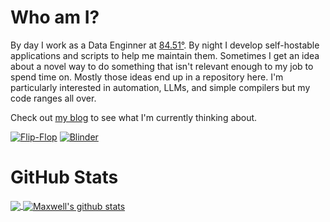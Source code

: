# Who am I?
By day I work as a Data Enginner at [84.51°](https://www.8451.com/).
By night I develop self-hostable applications and scripts to help me maintain them.
Sometimes I get an idea about a novel way to do something that isn't relevant enough to my job to spend time on. Mostly those ideas end up in a repository here. 
I'm particularly interested in automation, LLMs, and simple compilers but my code ranges all over.

Check out [my blog](https://blog.doze.dev) to see what I'm currently thinking about.

[![Flip-Flop](https://github-readme-stats.vercel.app/api/pin/?username=mullinmax&repo=flip-flop)](https://github.com/mullinmax/flip-flop)
[![Blinder](https://github-readme-stats.vercel.app/api/pin/?username=mullinmax&repo=blinder)](https://github.com/mullinmax/blinder)


# GitHub Stats

<a href="https://github.com/mullinmax">
  <img align="center" src="https://github-readme-stats.vercel.app/api/top-langs/?username=mullinmax&langs_count=10&layout=compact&theme=light&hide_langs_below=1" />
</a>

<a href="https://github.com/mullinmax">
 <img align="center" src="https://github-readme-stats.vercel.app/api?username=mullinmax&show_icons=true&theme=light&line_height=27" alt="Maxwell's github stats"/>
</a>

